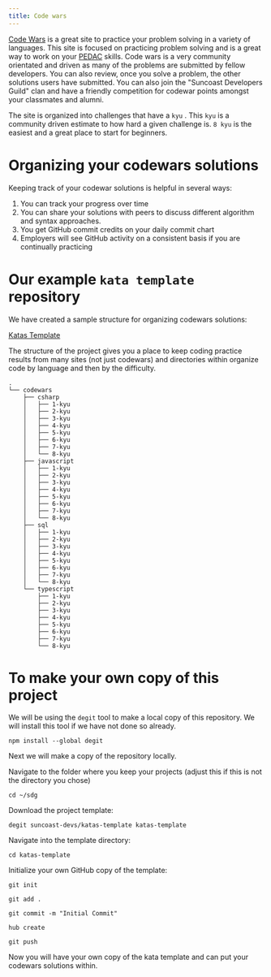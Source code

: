 ```yaml
---
title: Code wars
---
```


[Code Wars](https://codewars.com) is a great site to practice your problem
solving in a variety of languages. This site is focused on practicing problem
solving and is a great way to work on your [PEDAC](/lessons/misc-pedac) skills.
Code wars is a very community orientated and driven as many of the problems are
submitted by fellow developers. You can also review, once you solve a problem,
the other solutions users have submitted. You can also join the "Suncoast
Developers Guild" clan and have a friendly competition for codewar points
amongst your classmates and alumni.

The site is organized into challenges that have a `kyu` . This `kyu` is a
community driven estimate to how hard a given challenge is. `8 kyu` is the
easiest and a great place to start for beginners.

# Organizing your codewars solutions

Keeping track of your codewar solutions is helpful in several ways:

1. You can track your progress over time
1. You can share your solutions with peers to discuss different algorithm and
   syntax approaches.
1. You get GitHub commit credits on your daily commit chart
1. Employers will see GitHub activity on a consistent basis if you are
   continually practicing

# Our example `kata template` repository

We have created a sample structure for organizing codewars solutions:

[Katas Template](https://github.com/suncoast-devs/katas-template)

The structure of the project gives you a place to keep coding practice results
from many sites (not just codewars) and directories within organize code by
language and then by the difficulty.

```
.
└── codewars
    ├── csharp
    │   ├── 1-kyu
    │   ├── 2-kyu
    │   ├── 3-kyu
    │   ├── 4-kyu
    │   ├── 5-kyu
    │   ├── 6-kyu
    │   ├── 7-kyu
    │   └── 8-kyu
    ├── javascript
    │   ├── 1-kyu
    │   ├── 2-kyu
    │   ├── 3-kyu
    │   ├── 4-kyu
    │   ├── 5-kyu
    │   ├── 6-kyu
    │   ├── 7-kyu
    │   └── 8-kyu
    ├── sql
    │   ├── 1-kyu
    │   ├── 2-kyu
    │   ├── 3-kyu
    │   ├── 4-kyu
    │   ├── 5-kyu
    │   ├── 6-kyu
    │   ├── 7-kyu
    │   └── 8-kyu
    └── typescript
        ├── 1-kyu
        ├── 2-kyu
        ├── 3-kyu
        ├── 4-kyu
        ├── 5-kyu
        ├── 6-kyu
        ├── 7-kyu
        └── 8-kyu
```

# To make your own copy of this project

We will be using the `degit` tool to make a local copy of this repository. We
will install this tool if we have not done so already.

```shell
npm install --global degit
```

Next we will make a copy of the repository locally.

Navigate to the folder where you keep your projects (adjust this if this is not
the directory you chose)

```shell
cd ~/sdg
```

Download the project template:

```shell
degit suncoast-devs/katas-template katas-template
```

Navigate into the template directory:

```shell
cd katas-template
```

Initialize your own GitHub copy of the template:

```shell
git init
```

```shell
git add .
```

```shell
git commit -m "Initial Commit"
```

```shell
hub create
```

```shell
git push
```

Now you will have your own copy of the kata template and can put your codewars
solutions within.
